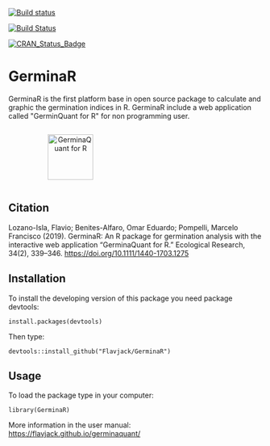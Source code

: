 [![Build status](https://ci.appveyor.com/api/projects/status/v3o938fhw0unvbs7?svg=true)](https://ci.appveyor.com/project/omarbenites/germinar)

[![Build Status](https://travis-ci.org/Flavjack/GerminaR.svg?branch=master)](https://travis-ci.org/Flavjack/GerminaR)

[![CRAN_Status_Badge](http://www.r-pkg.org/badges/version/GerminaR)](https://cran.r-project.org/package=GerminaR)

# GerminaR 

GerminaR is the first platform base in open source package to calculate and graphic the germination indices in R. GerminaR include a web application called "GerminQuant for R" for non programming user.

<div style="display:inline-block; width:49%"><p style="text-align:center"><a target="_blank" href="https://flavjack.shinyapps.io/germinaquant/"><img src="https://flavjack.github.io/germinaquant/files/icon.png" style="height:90px" title="GerminaQuant" alt="GerminaQuant for R"></a></p></div>

## Citation

Lozano-Isla, Flavio; Benites-Alfaro, Omar Eduardo; Pompelli, Marcelo Francisco (2019). GerminaR: An R package for germination analysis with the interactive web application “GerminaQuant for R.” Ecological Research, 34(2), 339–346. <https://doi.org/10.1111/1440-1703.1275>

## Installation

To install the developing version of this package you need package devtools:

```{r eval=F}
install.packages(devtools)
```

Then type:

```{r eval=F}
devtools::install_github("Flavjack/GerminaR")
```

## Usage

To load the package type in your computer:

```{r eval=F}
library(GerminaR)
```

More information in the user manual: <https://flavjack.github.io/germinaquant/>

